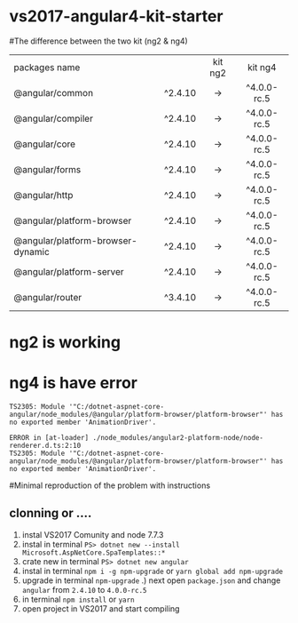 # vs2017-angular4-kit-starter

#The difference between the two kit (ng2 & ng4)

|   |   |   |   |
|---|:-:|:-:|:-:|
| packages name   |   | kit ng2   | kit ng4  |
| @angular/common|                        ^2.4.10|   →       |^4.0.0-rc.5|
| @angular/compiler|                      ^2.4.10|   →       |^4.0.0-rc.5|
| @angular/core|                          ^2.4.10|   →       |^4.0.0-rc.5|
| @angular/forms|                         ^2.4.10|   →       |^4.0.0-rc.5|
| @angular/http|                          ^2.4.10|   →       |^4.0.0-rc.5|
| @angular/platform-browser|              ^2.4.10|   →       |^4.0.0-rc.5|
| @angular/platform-browser-dynamic|      ^2.4.10|   →       |^4.0.0-rc.5|
| @angular/platform-server|               ^2.4.10|   →       |^4.0.0-rc.5|
| @angular/router|                        ^3.4.10|   →       |^4.0.0-rc.5|
  
# ng2 is working
# ng4 is have error 

```ERROR in [at-loader] ./node_modules/angular2-platform-node/node-platform.d.ts:1:10 
TS2305: Module '"C:/dotnet-aspnet-core-angular/node_modules/@angular/platform-browser/platform-browser"' has no exported member 'AnimationDriver'.

ERROR in [at-loader] ./node_modules/angular2-platform-node/node-renderer.d.ts:2:10 
TS2305: Module '"C:/dotnet-aspnet-core-angular/node_modules/@angular/platform-browser/platform-browser"' has no exported member 'AnimationDriver'.
```

#Minimal reproduction of the problem with instructions

## clonning or ....

1) instal VS2017 Comunity and node 7.7.3
2) instal in terminal `PS> dotnet new --install Microsoft.AspNetCore.SpaTemplates::* `
3) crate new in terminal `PS> dotnet new angular`
4) instal in terminal `npm i -g npm-upgrade` or `yarn global add npm-upgrade`
5) upgrade in terminal `npm-upgrade`
.) next open `package.json` and change `angular` from `2.4.10` to `4.0.0-rc.5`
6) in terminal `npm install` or `yarn`
7) open project in VS2017 and start compiling

